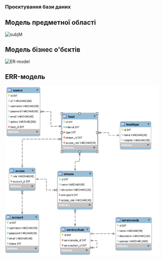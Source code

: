 ### Проєктування бази даних

## Модель предметної області
![subjM](http://www.plantuml.com/plantuml/proxy?cache=no&src=https://raw.githubusercontent.com/Re1NForceD/Anasis/master/src/uml/subjectModel)

## Модель бізнес о'бєктів
![ER-model](http://www.plantuml.com/plantuml/proxy?cache=no&src=https://raw.githubusercontent.com/Re1NForceD/Anasis/master/src/uml/ER-model)

## ERR-модель
![ERR-model](https://github.com/Re1NForceD/Anasis/blob/master/src/EER.PNG?raw=true)
